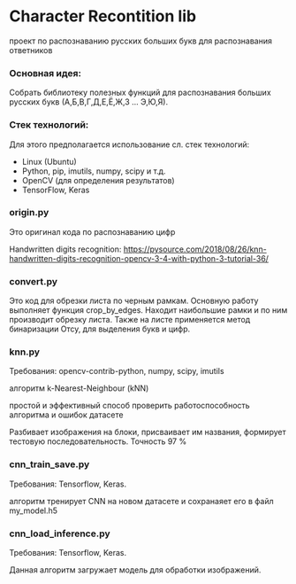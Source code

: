 # Character Recontition lib

проект по распознаванию русских больших букв для
распознавания ответников

### Основная идея:
Собрать библиотеку полезных функций для распознавания 
больших русских букв (А,Б,В,Г,Д,Е,Ё,Ж,З ... Э,Ю,Я).

### Стек технологий:

Для этого предполагается использование сл. стек технологий:

* Linux (Ubuntu)
* Python, pip, imutils, numpy, scipy и т.д.
* OpenCV (для определения результатов)
* TensorFlow, Keras

### origin.py

Это оригинал кода по распознаванию цифр

Handwritten digits recognition: https://pysource.com/2018/08/26/knn-handwritten-digits-recognition-opencv-3-4-with-python-3-tutorial-36/

### convert.py

Это код для обрезки листа по черным рамкам. 
Основную работу выполняет функция crop_by_edges. 
Находит наибольшие рамки и по ним производит обрезку листа.
Также на листе применяется метод бинаризации Отсу, для 
выделения букв и цифр.

### knn.py

Требования: opencv-contrib-python, numpy, scipy, imutils

алгоритм k-Nearest-Neighbour (kNN)

простой и эффективный способ проверить работоспособность алгоритма и ошибок датасете

Разбивает изображения на блоки, присваивает им названия,
формирует тестовую последовательность.
Точность 97 %

### cnn_train_save.py

Требования: Tensorflow, Keras.

алгоритм тренирует CNN на новом датасете и сохранаяет его в файл my_model.h5

### cnn_load_inference.py

Требования: Tensorflow, Keras.

Данная алгоритм загружает модель для обработки изображений.



